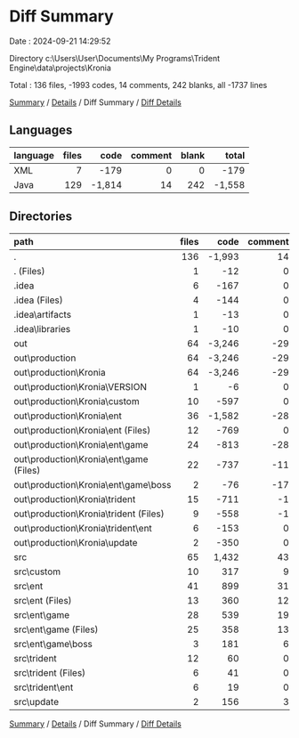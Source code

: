 # Diff Summary

Date : 2024-09-21 14:29:52

Directory c:\\Users\\User\\Documents\\My Programs\\Trident Engine\\data\\projects\\Kronia

Total : 136 files,  -1993 codes, 14 comments, 242 blanks, all -1737 lines

[Summary](results.md) / [Details](details.md) / Diff Summary / [Diff Details](diff-details.md)

## Languages
| language | files | code | comment | blank | total |
| :--- | ---: | ---: | ---: | ---: | ---: |
| XML | 7 | -179 | 0 | 0 | -179 |
| Java | 129 | -1,814 | 14 | 242 | -1,558 |

## Directories
| path | files | code | comment | blank | total |
| :--- | ---: | ---: | ---: | ---: | ---: |
| . | 136 | -1,993 | 14 | 242 | -1,737 |
| . (Files) | 1 | -12 | 0 | 0 | -12 |
| .idea | 6 | -167 | 0 | 0 | -167 |
| .idea (Files) | 4 | -144 | 0 | 0 | -144 |
| .idea\\artifacts | 1 | -13 | 0 | 0 | -13 |
| .idea\\libraries | 1 | -10 | 0 | 0 | -10 |
| out | 64 | -3,246 | -29 | -16 | -3,291 |
| out\\production | 64 | -3,246 | -29 | -16 | -3,291 |
| out\\production\\Kronia | 64 | -3,246 | -29 | -16 | -3,291 |
| out\\production\\Kronia\\VERSION | 1 | -6 | 0 | 0 | -6 |
| out\\production\\Kronia\\custom | 10 | -597 | 0 | -2 | -599 |
| out\\production\\Kronia\\ent | 36 | -1,582 | -28 | -9 | -1,619 |
| out\\production\\Kronia\\ent (Files) | 12 | -769 | 0 | -9 | -778 |
| out\\production\\Kronia\\ent\\game | 24 | -813 | -28 | 0 | -841 |
| out\\production\\Kronia\\ent\\game (Files) | 22 | -737 | -11 | 0 | -748 |
| out\\production\\Kronia\\ent\\game\\boss | 2 | -76 | -17 | 0 | -93 |
| out\\production\\Kronia\\trident | 15 | -711 | -1 | 0 | -712 |
| out\\production\\Kronia\\trident (Files) | 9 | -558 | -1 | 0 | -559 |
| out\\production\\Kronia\\trident\\ent | 6 | -153 | 0 | 0 | -153 |
| out\\production\\Kronia\\update | 2 | -350 | 0 | -5 | -355 |
| src | 65 | 1,432 | 43 | 258 | 1,733 |
| src\\custom | 10 | 317 | 9 | 47 | 373 |
| src\\ent | 41 | 899 | 31 | 187 | 1,117 |
| src\\ent (Files) | 13 | 360 | 12 | 50 | 422 |
| src\\ent\\game | 28 | 539 | 19 | 137 | 695 |
| src\\ent\\game (Files) | 25 | 358 | 13 | 104 | 475 |
| src\\ent\\game\\boss | 3 | 181 | 6 | 33 | 220 |
| src\\trident | 12 | 60 | 0 | 14 | 74 |
| src\\trident (Files) | 6 | 41 | 0 | 8 | 49 |
| src\\trident\\ent | 6 | 19 | 0 | 6 | 25 |
| src\\update | 2 | 156 | 3 | 10 | 169 |

[Summary](results.md) / [Details](details.md) / Diff Summary / [Diff Details](diff-details.md)